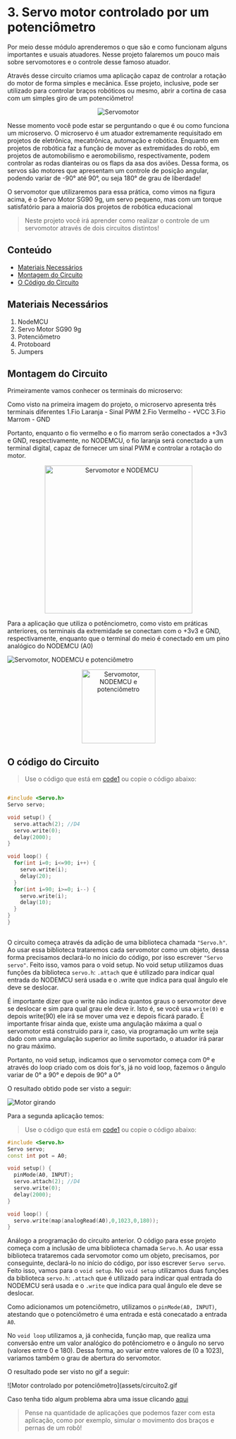 # 3. Servo motor controlado por um potenciômetro

Por meio desse módulo aprenderemos o que são e como funcionam alguns importantes e usuais atuadores. Nesse projeto falaremos um pouco mais sobre servomotores e o controle desse famoso atuador.

 Através desse circuito criamos uma aplicação capaz de controlar a rotação do motor de forma simples e mecânica. Esse projeto, inclusive, pode ser utilizado para controlar braços robóticos ou mesmo, abrir a cortina de casa com um simples giro de um potenciômetro!
 
 <p align="center">
  <img src="assets/servomotor.png" alt="Servomotor" />
</p>
 

Nesse momento você pode estar se perguntando o que é ou como funciona um microservo. O microservo é um atuador extremamente requisitado em projetos de eletrônica, mecatrônica, automação e robótica. Enquanto em projetos de robótica faz a função de mover as extremidades do robô, em projetos de automobilismo e aeromobilismo, respectivamente, podem controlar as rodas dianteiras ou os flaps da asa dos aviões. Dessa forma, os servos são motores que apresentam um controle de posição angular, podendo variar de -90° até 90°, ou seja 180° de grau de liberdade!

O servomotor que utilizaremos para essa prática, como vimos na figura acima, é o Servo Motor SG90 9g, um servo pequeno, mas com um torque satisfatório para a maioria dos projetos de robótica educacional

> Neste projeto você irá aprender como realizar o controle de um servomotor através de dois circuitos distintos!




## Conteúdo
- [Materiais Necessários](#materiais-necessários)
- [Montagem do Circuito](#montagem-do-circuito)
- [O Código do Circuito](#o-c&oacute;digo-do-circuito)

## Materiais Necessários
1. NodeMCU
2. Servo Motor SG90 9g
3. Potenciômetro
4. Protoboard
5. Jumpers

## Montagem do Circuito

Primeiramente vamos conhecer os terminais do microservo:


Como visto na primeira imagem do projeto, o microservo apresenta três terminais diferentes
1.Fio Laranja - Sinal PWM
2.Fio Vermelho - +VCC
3.Fio Marrom - GND

Portanto, enquanto o fio vermelho e o fio marrom serão conectados a +3v3 e GND, respectivamente, no NODEMCU, o fio laranja será conectado a um terminal digital, capaz de fornecer um sinal PWM e controlar a rotação do motor.

<p align="center">
  <img src="assets/circuito1.png" alt="Servomotor e NODEMCU" width="335" />
</p>

Para a aplicação que utiliza o potênciometro,
como visto em práticas anteriores, os terminais da extremidade se conectam com o +3v3 e GND, respectivamente, enquanto que o terminal do meio é conectado em um pino analógico do NODEMCU (A0)

![Servomotor, NODEMCU e potenciômetro](assets/protoboard2.png)

<p align="center">
  <img src="assets/protoboard2.png" alt="Servomotor, NODEMCU e potenciômetro" width="167,5" />
</p>


## O código do Circuito

>Use o código que está em [code1](code1/code1.ino) ou copie o código abaixo:
 
```C++

#include <Servo.h>
Servo servo;

void setup() {
  servo.attach(2); //D4
  servo.write(0);
  delay(2000);
}

void loop() {
  for(int i=0; i<=90; i++) {
    servo.write(i);
    delay(20);
  }
  for(int i=90; i>=0; i--) {
    servo.write(i);
    delay(10);
  }
}
}
  
```

O circuito começa através da adição de uma biblioteca chamada ```"Servo.h"```. Ao usar essa biblioteca trataremos cada servomotor como um objeto, dessa forma precisamos declará-lo no início do código, por isso escrever ```"Servo servo"```. Feito isso, vamos para o void setup. No void setup utilizamos duas funções da biblioteca ```servo.h```: ```.attach``` que é utilizado para indicar qual entrada do NODEMCU será usada e o .write que indica para qual ângulo ele deve se deslocar. 

 É importante dizer que o write não indica quantos graus o servomotor deve se deslocar e sim para qual grau ele deve ir. Isto é, se você usa ```write(0)``` e depois write(90) ele irá se mover uma vez e depois ficará parado. É importante frisar ainda que, existe uma angulação máxima a qual o servomotor está construído para ir,  caso, via programação um write seja dado com uma angulação superior ao limite suportado, o atuador irá parar no grau máximo.
 
 Portanto, no void setup, indicamos que o servomotor começa com 0º e através do loop criado com os dois for's, já no void loop, fazemos o ângulo variar de 0°
 a 90° e depois de 90° a 0°

 
O resultado obtido pode ser visto a seguir:

![Motor girando](assets/circuito1.gif)

Para a segunda aplicação temos:
>Use o código que está em [code1](code2/code2.ino) ou copie o código abaixo:
```C++
#include <Servo.h>
Servo servo;
const int pot = A0;

void setup() {
  pinMode(A0, INPUT);
  servo.attach(2); //D4
  servo.write(0);
  delay(2000);
}

void loop() {
  servo.write(map(analogRead(A0),0,1023,0,180));
}
```
Análogo a programação do circuito anterior. O código para esse projeto começa com a inclusão de uma biblioteca chamada ```Servo.h```. Ao usar essa biblioteca trataremos cada servomotor como um objeto, precisamos, por conseguinte, declará-lo no início do código, por isso escrever ```Servo servo```. Feito isso, vamos para o ```void setup```. No ```void setup``` utilizamos duas funções da biblioteca ```servo.h```: ```.attach``` que é utilizado para indicar qual entrada do NODEMCU será usada e o ```.write``` que indica para qual ângulo ele deve se deslocar. 

Como adicionamos um potenciômetro, utilizamos o ```pinMode(A0, INPUT)```, atestando que o potenciômetro é uma entrada e está conecatado a entrada ```A0```.

No ```void loop``` utilizamos a, já conhecida, função map, que realiza uma conversão entre um valor analógico do potênciometro e o ângulo no servo (valores entre 0 e 180). Dessa forma, ao variar entre valores de (0 a 1023), variamos também o grau de abertura do servomotor.

O resultado pode ser visto no gif a seguir:

![Motor controlado por potenciômetro](assets/circuito2.gif

Caso tenha tido algum problema abra uma issue clicando [aqui](https://github.com/PETEletricaUFBA/IoT/issues/new) 

> Pense na quantidade de aplicações que podemos fazer com esta aplicação, como por exemplo, simular o movimento dos braços e pernas de um robô!

